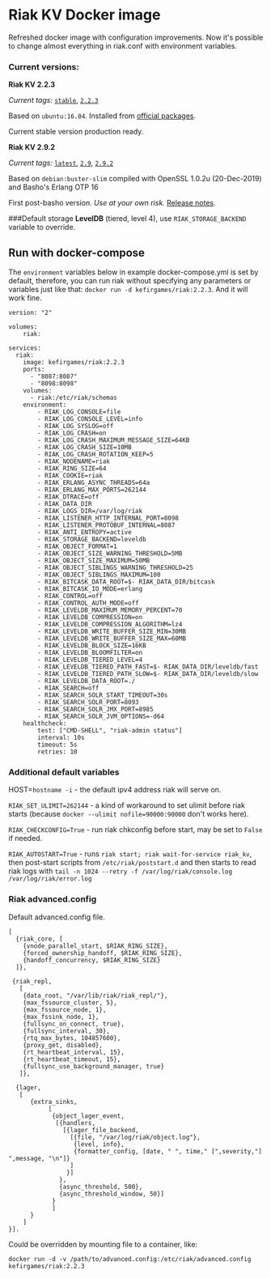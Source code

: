 # Riak KV Docker image

Refreshed docker image with configuration improvements.
Now it's possible to change almost everything in riak.conf with environment variables.

### Current versions:

**Riak KV 2.2.3**

*Current tags:* [`stable`](https://github.com/kefirgames/riak_docker/blob/master/2.2.3/Dockerfile), [`2.2.3`](https://github.com/kefirgames/riak_docker/blob/master/2.2.3/Dockerfile)

Based on `ubuntu:16.04`. Installed from [official packages](https://packagecloud.io/basho/riak).

Current stable version production ready.

**Riak KV 2.9.2**

*Current tags:* [`latest`](https://github.com/kefirgames/riak_docker/blob/master/2.9/Dockerfile), [`2.9`](https://github.com/kefirgames/riak_docker/blob/master/2.9/Dockerfile), [`2.9.2`](https://github.com/kefirgames/riak_docker/blob/master/2.9/Dockerfile)

Based on `debian:buster-slim` compiled with OpenSSL 1.0.2u (20-Dec-2019) and Basho's Erlang OTP 16

First post-basho version. *Use at your own risk.* [Release notes](https://github.com/basho/riak/blob/develop-2.9/RELEASE-NOTES.md#riak-kv-291-release-notes).

###Default storage 
**LevelDB** (tiered, level 4), use `RIAK_STORAGE_BACKEND` variable to override.

## Run with docker-compose 
The `environment` variables below in example docker-compose.yml is set by default, therefore, you can run riak without specifying any parameters or variables just like that: `docker run -d kefirgames/riak:2.2.3`. And it will work fine.
```
version: "2"

volumes:
    riak: 

services:
  riak:
    image: kefirgames/riak:2.2.3
    ports:
      - "8087:8087"
      - "8098:8098"
    volumes:
      - riak:/etc/riak/schemas
    environment:
        - RIAK_LOG_CONSOLE=file
        - RIAK_LOG_CONSOLE_LEVEL=info
        - RIAK_LOG_SYSLOG=off
        - RIAK_LOG_CRASH=on
        - RIAK_LOG_CRASH_MAXIMUM_MESSAGE_SIZE=64KB
        - RIAK_LOG_CRASH_SIZE=10MB
        - RIAK_LOG_CRASH_ROTATION_KEEP=5
        - RIAK_NODENAME=riak
        - RIAK_RING_SIZE=64
        - RIAK_COOKIE=riak
        - RIAK_ERLANG_ASYNC_THREADS=64a
        - RIAK_ERLANG_MAX_PORTS=262144
        - RIAK_DTRACE=off
        - RIAK_DATA_DIR
        - RIAK_LOGS_DIR=/var/log/riak
        - RIAK_LISTENER_HTTP_INTERNAL_PORT=8098
        - RIAK_LISTENER_PROTOBUF_INTERNAL=8087
        - RIAK_ANTI_ENTROPY=active
        - RIAK_STORAGE_BACKEND=leveldb
        - RIAK_OBJECT_FORMAT=1
        - RIAK_OBJECT_SIZE_WARNING_THRESHOLD=5MB
        - RIAK_OBJECT_SIZE_MAXIMUM=50MB
        - RIAK_OBJECT_SIBLINGS_WARNING_THRESHOLD=25
        - RIAK_OBJECT_SIBLINGS_MAXIMUM=100
        - RIAK_BITCASK_DATA_ROOT=$- RIAK_DATA_DIR/bitcask
        - RIAK_BITCASK_IO_MODE=erlang
        - RIAK_CONTROL=off
        - RIAK_CONTROL_AUTH_MODE=off
        - RIAK_LEVELDB_MAXIMUM_MEMORY_PERCENT=70
        - RIAK_LEVELDB_COMPRESSION=on
        - RIAK_LEVELDB_COMPRESSION_ALGORITHM=lz4
        - RIAK_LEVELDB_WRITE_BUFFER_SIZE_MIN=30MB
        - RIAK_LEVELDB_WRITE_BUFFER_SIZE_MAX=60MB
        - RIAK_LEVELDB_BLOCK_SIZE=16KB
        - RIAK_LEVELDB_BLOOMFILTER=on
        - RIAK_LEVELDB_TIERED_LEVEL=4
        - RIAK_LEVELDB_TIERED_PATH_FAST=$- RIAK_DATA_DIR/leveldb/fast
        - RIAK_LEVELDB_TIERED_PATH_SLOW=$- RIAK_DATA_DIR/leveldb/slow
        - RIAK_LEVELDB_DATA_ROOT=./
        - RIAK_SEARCH=off
        - RIAK_SEARCH_SOLR_START_TIMEOUT=30s
        - RIAK_SEARCH_SOLR_PORT=8093
        - RIAK_SEARCH_SOLR_JMX_PORT=8985
        - RIAK_SEARCH_SOLR_JVM_OPTIONS=-d64
    healthcheck:
        test: ["CMD-SHELL", "riak-admin status"]
        interval: 10s
        timeout: 5s
        retries: 10
```
### Additional default variables
HOST=`hostname -i` - the default ipv4 address riak will serve on.

`RIAK_SET_ULIMIT=262144` - a kind of workaround to set ulimit before riak starts (because `docker --ulimit nofile=90000:90000` don't works here).

`RIAK_CHECKCONFIG=True` - run riak chkconfig before start, may be set to `False` if needed.

`RIAK_AUTOSTART=True` - runs `riak start; riak wait-for-service riak_kv`, then post-start scripts from `/etc/riak/poststart.d` and then starts to read riak logs with `tail -n 1024 --retry -f /var/log/riak/console.log /var/log/riak/error.log`

### Riak advanced.config
Default advanced.config file. 
```
[
  {riak_core, [
    {vnode_parallel_start, $RIAK_RING_SIZE},
    {forced_ownership_handoff, $RIAK_RING_SIZE},
    {handoff_concurrency, $RIAK_RING_SIZE}
  ]},

 {riak_repl,
   [
    {data_root, "/var/lib/riak/riak_repl/"},
    {max_fssource_cluster, 5},
    {max_fssource_node, 1},
    {max_fssink_node, 1},
    {fullsync_on_connect, true},
    {fullsync_interval, 30},
    {rtq_max_bytes, 104857600},
    {proxy_get, disabled},
    {rt_heartbeat_interval, 15},
    {rt_heartbeat_timeout, 15},
    {fullsync_use_background_manager, true}
   ]},

  {lager,
   [
      {extra_sinks,
           [
            {object_lager_event,
             [{handlers,
               [{lager_file_backend,
                 [{file, "/var/log/riak/object.log"},
                  {level, info},
                  {formatter_config, [date, " ", time," [",severity,"] ",message, "\n"]}
                 ]
                }]
              },
              {async_threshold, 500},
              {async_threshold_window, 50}]
            }
            ]
      }
    ]
}].
```
Could be overridden by mounting file to a container, like:

`docker run -d -v /path/to/advanced.config:/etc/riak/advanced.config kefirgames/riak:2.2.3`
